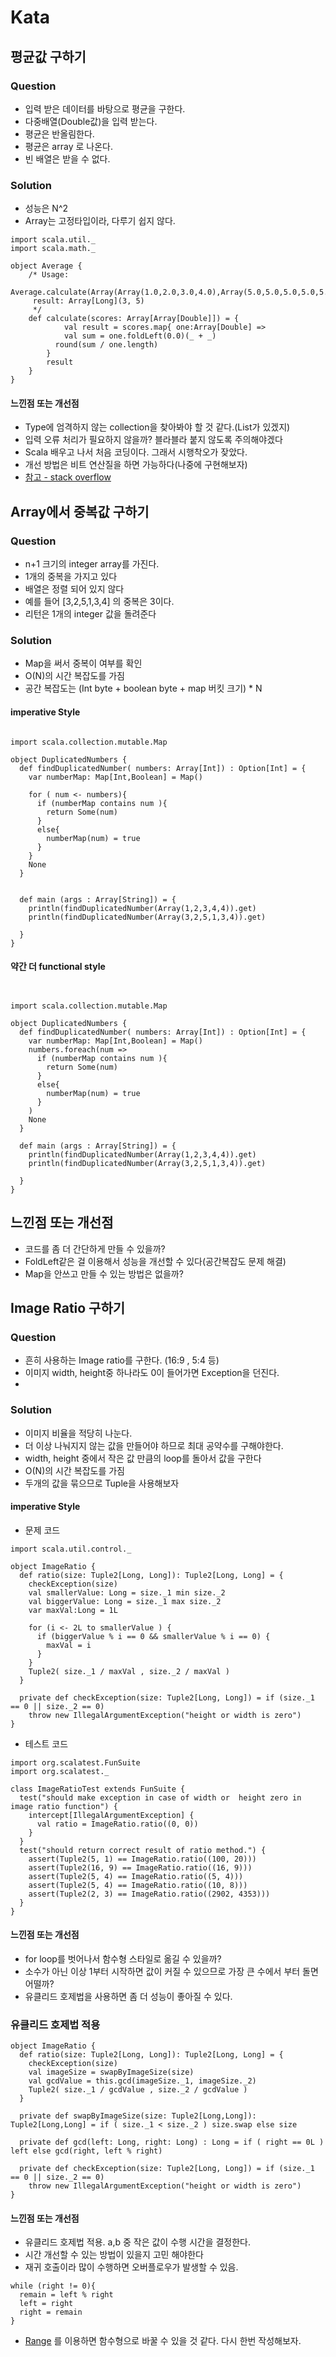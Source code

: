 # Kata

## 평균값 구하기 
### Question
* 입력 받은 데이터를 바탕으로 평균을 구한다.
* 다중배열(Double값)을 입력 받는다.
* 평균은 반올림한다.
* 평균은 array 로 나온다.
* 빈 배열은 받을 수 없다.

### Solution

* 성능은 N^2 
* Array는 고정타입이라, 다루기 쉽지 않다.
```
import scala.util._
import scala.math._

object Average {
    /* Usage: 
        Average.calculate(Array(Array(1.0,2.0,3.0,4.0),Array(5.0,5.0,5.0,5.0,5.0)))
     result: Array[Long](3, 5)
     */
    def calculate(scores: Array[Array[Double]]) = {
 			val result = scores.map{ one:Array[Double] =>
  			val sum = one.foldLeft(0.0)(_ + _)
  		  round(sum / one.length)
  		}
  		result
  	}    
}  	
```

#### 느낀점 또는 개선점 
* Type에 엄격하지 않는 collection을 찾아봐야 할 것 같다.(List가 있겠지)
* 입력 오류 처리가 필요하지 않을까? 블라블라 붙지 않도록 주의해야겠다
* Scala 배우고 나서 처음 코딩이다. 그래서 시행착오가 잦았다.
* 개선 방법은 비트 연산질을 하면 가능하다(나중에 구현해보자)
* [참고 - stack overflow](http://stackoverflow.com/questions/1020188/fast-average-without-division)


## Array에서 중복값 구하기
### Question
* n+1 크기의 integer array를 가진다.
* 1개의 중복을 가지고 있다
* 배열은 정렬 되어 있지 않다
* 예를 들어 [3,2,5,1,3,4] 의 중복은 3이다.
* 리턴은 1개의 integer 값을 돌려준다

### Solution
* Map을 써서 중복이 여부를 확인
* O(N)의 시간 복잡도를 가짐
* 공간 복잡도는 (Int byte + boolean byte + map 버킷 크기)  * N

#### imperative Style
```

import scala.collection.mutable.Map

object DuplicatedNumbers {
  def findDuplicatedNumber( numbers: Array[Int]) : Option[Int] = {
    var numberMap: Map[Int,Boolean] = Map()
    
    for ( num <- numbers){
      if (numberMap contains num ){
        return Some(num)  
      }
      else{
        numberMap(num) = true
      }
    }
    None
  }
  
  
  def main (args : Array[String]) = {
    println(findDuplicatedNumber(Array(1,2,3,4,4)).get)
    println(findDuplicatedNumber(Array(3,2,5,1,3,4)).get)
    
  }
}
```
#### 약간 더 functional style
```


import scala.collection.mutable.Map

object DuplicatedNumbers {
  def findDuplicatedNumber( numbers: Array[Int]) : Option[Int] = {
    var numberMap: Map[Int,Boolean] = Map()
    numbers.foreach(num => 
      if (numberMap contains num ){
        return Some(num)  
      }
      else{
        numberMap(num) = true
      }
    )
    None
  }

  def main (args : Array[String]) = {
    println(findDuplicatedNumber(Array(1,2,3,4,4)).get)
    println(findDuplicatedNumber(Array(3,2,5,1,3,4)).get)

  }
}
```

## 느낀점 또는 개선점 
* 코드를 좀 더 간단하게 만들 수 있을까?
* FoldLeft같은 걸 이용해서 성능을 개선할 수 있다(공간복잡도 문제 해결)
* Map을 안쓰고 만들 수 있는 방법은 없을까?

## Image Ratio 구하기
### Question
* 흔히 사용하는 Image ratio를 구한다. (16:9 , 5:4 등)
* 이미지 width, height중 하나라도 0이 들어가면 Exception을 던진다.
* 

### Solution
* 이미지 비율을 적당히 나눈다.
* 더 이상 나눠지지 않는 값을 만들어야 하므로 최대 공약수를 구해야한다.
* width, height 중에서 작은 값 만큼의 loop를 돌아서 값을 구한다
* O(N)의 시간 복잡도를 가짐
* 두개의 값을 묶으므로 Tuple을 사용해보자

#### imperative Style

* 문제 코드 
```
import scala.util.control._

object ImageRatio {
  def ratio(size: Tuple2[Long, Long]): Tuple2[Long, Long] = {
    checkException(size)
    val smallerValue: Long = size._1 min size._2
    val biggerValue: Long = size._1 max size._2
    var maxVal:Long = 1L

    for (i <- 2L to smallerValue ) {
      if (biggerValue % i == 0 && smallerValue % i == 0) {
        maxVal = i
      } 
    }
    Tuple2( size._1 / maxVal , size._2 / maxVal )
  }

  private def checkException(size: Tuple2[Long, Long]) = if (size._1 == 0 || size._2 == 0)
    throw new IllegalArgumentException("height or width is zero")
}
```

* 테스트 코드 
```
import org.scalatest.FunSuite
import org.scalatest._

class ImageRatioTest extends FunSuite {
  test("should make exception in case of width or  height zero in image ratio function") {
    intercept[IllegalArgumentException] {
      val ratio = ImageRatio.ratio((0, 0))
    }
  }
  test("should return correct result of ratio method.") {
    assert(Tuple2(5, 1) == ImageRatio.ratio((100, 20)))
    assert(Tuple2(16, 9) == ImageRatio.ratio((16, 9)))
    assert(Tuple2(5, 4) == ImageRatio.ratio((5, 4)))
    assert(Tuple2(5, 4) == ImageRatio.ratio((10, 8)))
    assert(Tuple2(2, 3) == ImageRatio.ratio((2902, 4353)))
  }
}
```

#### 느낀점 또는 개선점
* for loop를 벗어나서 함수형 스타일로 옮길 수 있을까?
* 소수가 아닌 이상 1부터 시작하면 값이 커질 수 있으므로 가장 큰 수에서 부터 돌면 어떨까?
* 유클리드 호제법을 사용하면 좀 더 성능이 좋아질 수 있다.

### 유클리드 호제법 적용 
```
object ImageRatio {
  def ratio(size: Tuple2[Long, Long]): Tuple2[Long, Long] = {
    checkException(size)
    val imageSize = swapByImageSize(size)
    val gcdValue = this.gcd(imageSize._1, imageSize._2)
    Tuple2( size._1 / gcdValue , size._2 / gcdValue )
  }
  
  private def swapByImageSize(size: Tuple2[Long,Long]): Tuple2[Long,Long] = if ( size._1 < size._2 ) size.swap else size
  
  private def gcd(left: Long, right: Long) : Long = if ( right == 0L ) left else gcd(right, left % right) 

  private def checkException(size: Tuple2[Long, Long]) = if (size._1 == 0 || size._2 == 0)
    throw new IllegalArgumentException("height or width is zero")
}
```

#### 느낀점 또는 개선점
* 유클리드 호제법 적용.  a,b 중 작은 값이 수행 시간을 결정한다.
* 시간 개선할 수 있는 방법이 있을지 고민 해야한다
* 재귀 호출이라 많이 수행하면 오버플로우가 발생할 수 있음.
```
while (right != 0){
  remain = left % right
  left = right
  right = remain
}
```
* [Range](http://www.scala-lang.org/api/current/index.html#scala.collection.immutable.Range) 를 이용하면 함수형으로 바꿀 수 있을 것 같다. 다시 한번 작성해보자.
